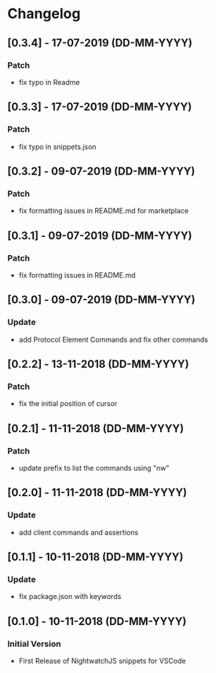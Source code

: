 # Changelog

## [0.3.4] - 17-07-2019 (DD-MM-YYYY)
### Patch
- fix typo in Readme

## [0.3.3] - 17-07-2019 (DD-MM-YYYY)
### Patch
- fix typo in snippets.json

## [0.3.2] - 09-07-2019 (DD-MM-YYYY)
### Patch
- fix formatting issues in README.md for marketplace

## [0.3.1] - 09-07-2019 (DD-MM-YYYY)
### Patch
- fix formatting issues in README.md

## [0.3.0] - 09-07-2019 (DD-MM-YYYY)
### Update
- add Protocol Element Commands and fix other commands

## [0.2.2] - 13-11-2018 (DD-MM-YYYY)
### Patch
- fix the initial position of cursor

## [0.2.1] - 11-11-2018 (DD-MM-YYYY)
### Patch
- update prefix to list the commands using "nw"

## [0.2.0] - 11-11-2018 (DD-MM-YYYY)
### Update
- add client commands and assertions

## [0.1.1] - 10-11-2018 (DD-MM-YYYY)
### Update
- fix package.json with keywords

## [0.1.0] - 10-11-2018 (DD-MM-YYYY)
### Initial Version
- First Release of NightwatchJS snippets for VSCode